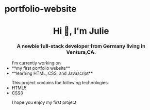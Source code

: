 # portfolio-website

<h1 align="center">Hi 👋, I'm Julie</h1>
<h3 align="center">A newbie full-stack developer from Germany living in Ventura,CA.</h3>
<ul>I'm currently working on
    <li>**my first portfolio website**</li>
    <li>**learning HTML, CSS, and Javascript**</li></ul>
<ul>This project contains the following technologies:
    <li>HTML5</li>
    <li>CSS3</li>
<p>I hope you enjoy my first project</p>

